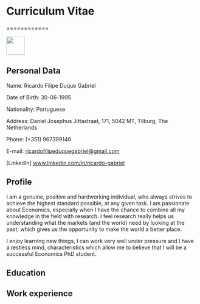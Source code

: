 # Curriculum Vitae
============



<img src="http://www.cpb.nl/sites/default/files/pictures/picture-4302.jpg" width="48">









Personal Data
-------------

Name: Ricardo Filipe Duque Gabriel

Date of Birth: 30-06-1995

Nationality: Portuguese

Address: Daniel Josephus Jittastraat, 171, 5042 MT, Tilburg, The Netherlands

Phone: (+351) 967399140

E-mail: ricardofilipeduquegabriel@gmail.com

[LinkedIn] www.linkedin.com/in/ricardo-gabriel


Profile
-------

I am a genuine, positive and hardworking individual, who always strives to achieve the highest standard possible, at any given task. I am passionate about Economics, especially when I have the chance to combine all my knowledge in the field with research. I feel research really helps us understanding what the markets (and the world) need by looking at the past; which gives us the opportunity to make the world a better place.

I enjoy learning new things, I can work very well under pressure and I have a restless mind, characteristics which allow me to believe that I will be a successful Economics PhD student.

Education
---------



Work experience
---------------

